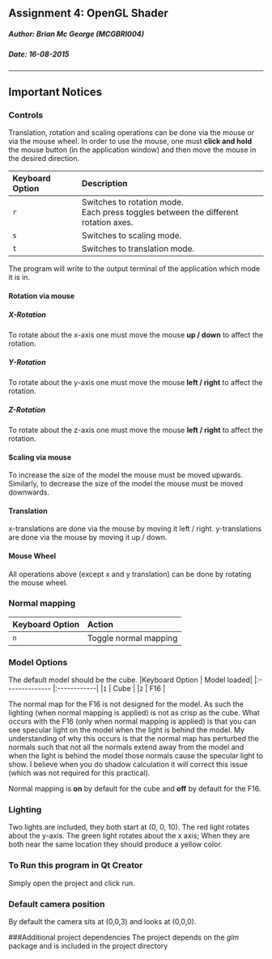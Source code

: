 Assignment 4: OpenGL Shader
-------------------------------------
##### **Author:** Brian Mc George (MCGBRI004)
##### **Date:** 16-08-2015
----------
## Important Notices
### Controls
Translation, rotation and scaling operations can be done via the mouse or via the mouse wheel.
In order to use the mouse, one must **click and hold** the mouse button (in the application window) and then move the mouse in the desired direction.

|Keyboard Option | Description|
|:-------------- |:------------|
|`r`             | Switches to rotation mode.<br>Each press toggles between the different rotation axes.|
|`s`             | Switches to scaling mode.|
|`t`             | Switches to translation mode.|
The program will write to the output terminal of the application which mode it is in.

#### Rotation via mouse
##### **X-Rotation**
To rotate about the x-axis one must move the mouse **up / down** to affect the rotation.

##### **Y-Rotation**
To rotate about the y-axis one must move the mouse **left / right** to affect the rotation.
##### **Z-Rotation**
To rotate about the z-axis one must move the mouse **left / right** to affect the rotation.

#### Scaling via mouse
To increase the size of the model the mouse must be moved upwards.
Similarly, to decrease the size of the model the mouse must be moved downwards.

#### Translation
x-translations are done via the mouse by moving it left / right.
y-translations are done via the mouse by moving it up / down.

#### Mouse Wheel
All operations above (except x and y translation) can be done by rotating the mouse wheel.

### Normal mapping
|Keyboard Option | Action                |
|:-------------- |:------------          |
|`n`             | Toggle normal mapping |

### Model Options
The default model should be the cube.
|Keyboard Option | Model loaded|
|:-------------- |:------------|
|`1`             | Cube        |
|`2`             | F16         |

The normal map for the F16 is not designed for the model. As such the lighting (when normal mapping is applied) is not as crisp as the cube.
What occurs with the F16 (only when normal mapping is applied) is that you can see specular light on the model when the light is behind the model.
My understanding of why this occurs is that the normal map has perturbed the normals such that not all the normals extend away from the model and when the light is behind the model those normals cause the specular light to show. I believe when you do shadow calculation it will correct this issue (which was not required for this practical).

Normal mapping is **on** by default for the cube and **off** by default for the F16.

### Lighting
Two lights are included, they both start at (0, 0, 10). The red light rotates about the y-axis. The green light rotates about the x axis;
When they are both near the same location they should produce a yellow color.

### To Run this program in Qt Creator
Simply open the project and click run.

### Default camera position
By default the camera sits at (0,0,3) and looks at (0,0,0).

###Additional project dependencies
The project depends on the *glm* package and is included in the project directory
